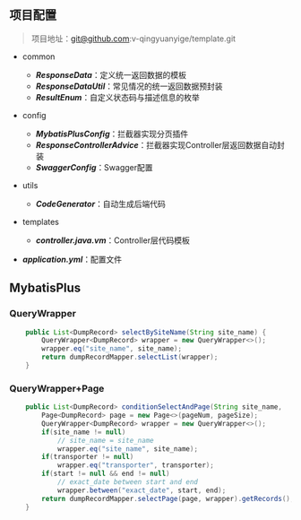 ## 项目配置

> 项目地址：git@github.com:v-qingyuanyige/template.git

- common
  - ***ResponseData***：定义统一返回数据的模板
  - ***ResponseDataUtil***：常见情况的统一返回数据预封装
  - ***ResultEnum***：自定义状态码与描述信息的枚举
- config
  - ***MybatisPlusConfig***：拦截器实现分页插件
  - ***ResponseControllerAdvice***：拦截器实现Controller层返回数据自动封装
  - ***SwaggerConfig***：Swagger配置

- utils
  - ***CodeGenerator***：自动生成后端代码

- templates
  - ***controller.java.vm***：Controller层代码模板

- ***application.yml***：配置文件

## MybatisPlus

### QueryWrapper

```java
    public List<DumpRecord> selectBySiteName(String site_name) {
        QueryWrapper<DumpRecord> wrapper = new QueryWrapper<>();
        wrapper.eq("site_name", site_name);
        return dumpRecordMapper.selectList(wrapper);
    }
```

### QueryWrapper+Page

```java
	public List<DumpRecord> conditionSelectAndPage(String site_name, 			String transporter, String start, String end, Integer 				pageNum, Integer pageSize) {
        Page<DumpRecord> page = new Page<>(pageNum, pageSize);
        QueryWrapper<DumpRecord> wrapper = new QueryWrapper<>();
        if(site_name != null)
            // site_name = site_name
            wrapper.eq("site_name", site_name);
        if(transporter != null)
            wrapper.eq("transporter", transporter);
        if(start != null && end != null)
            // exact_date between start and end
            wrapper.between("exact_date", start, end);
        return dumpRecordMapper.selectPage(page, wrapper).getRecords();
    }
```

